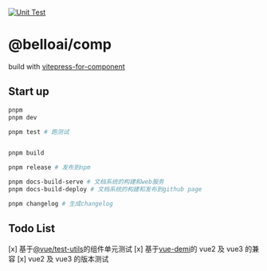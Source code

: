 [![Unit Test](https://github.com/threfo/btp_f_comp/actions/workflows/test.yml/badge.svg?branch=master)](https://github.com/threfo/btp_f_comp/actions/workflows/test.yml)

# @belloai/comp

build with [vitepress-for-component](https://github.com/dewfall123/vitepress-for-component)

## Start up

```bash
pnpm
pnpm dev

pnpm test # 跑测试


pnpm build

pnpm release # 发布到npm

pnpm docs-build-serve # 文档系统的构建和web服务
pnpm docs-build-deploy # 文档系统的构建和发布到github page

pnpm changelog # 生成changelog
```

## Todo List

[x] 基于[@vue/test-utils](https://test-utils.vuejs.org/guide/)的组件单元测试
[x] 基于[vue-demi](https://github.com/vueuse/vue-demi)的 vue2 及 vue3 的兼容
[x] vue2 及 vue3 的版本测试
